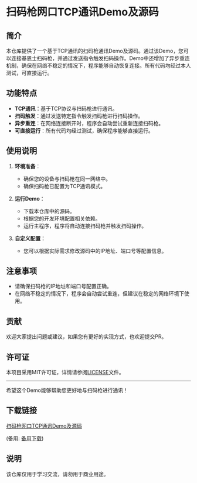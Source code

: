 # 扫码枪网口TCP通讯Demo及源码

## 简介
本仓库提供了一个基于TCP通讯的扫码枪通讯Demo及源码。通过该Demo，您可以连接基恩士扫码枪，并通过发送指令触发扫码操作。Demo中还增加了异步重连机制，确保在网络不稳定的情况下，程序能够自动恢复连接。所有代码均经过本人测试，可直接运行。

## 功能特点
- **TCP通讯**：基于TCP协议与扫码枪进行通讯。
- **扫码触发**：通过发送特定指令触发扫码枪进行扫码操作。
- **异步重连**：在网络连接断开时，程序会自动尝试重新连接扫码枪。
- **可直接运行**：所有代码均经过测试，确保程序能够直接运行。

## 使用说明
1. **环境准备**：
   - 确保您的设备与扫码枪在同一网络中。
   - 确保扫码枪已配置为TCP通讯模式。

2. **运行Demo**：
   - 下载本仓库中的源码。
   - 根据您的开发环境配置相关依赖。
   - 运行主程序，程序将自动连接扫码枪并触发扫码操作。

3. **自定义配置**：
   - 您可以根据实际需求修改源码中的IP地址、端口号等配置信息。

## 注意事项
- 请确保扫码枪的IP地址和端口号配置正确。
- 在网络不稳定的情况下，程序会自动尝试重连，但建议在稳定的网络环境下使用。

## 贡献
欢迎大家提出问题或建议，如果您有更好的实现方式，也欢迎提交PR。

## 许可证
本项目采用MIT许可证，详情请参阅[LICENSE](LICENSE)文件。

---

希望这个Demo能够帮助您更好地与扫码枪进行通讯！

## 下载链接
[扫码枪网口TCP通讯Demo及源码](https://pan.quark.cn/s/77576c68cf21) 

(备用: [备用下载](https://pan.baidu.com/s/1Cd16S5Klkq4G_L8WRiCkvw?pwd=1234))

## 说明

该仓库仅用于学习交流，请勿用于商业用途。
